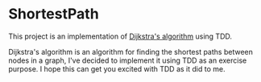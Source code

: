 # ShortestPath
This project is an implementation of [Dijkstra's algorithm](https://en.wikipedia.org/wiki/Dijkstra%27s_algorithm) using TDD.

Dijkstra's algorithm is an algorithm for finding the shortest paths between nodes in a graph, I've decided to implement it using TDD as an exercise purpose. I hope this can get you excited with TDD as it did to me.
